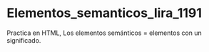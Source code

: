 # Elementos_semanticos_lira_1191
Practica en HTML, Los elementos semánticos = elementos con un significado.
